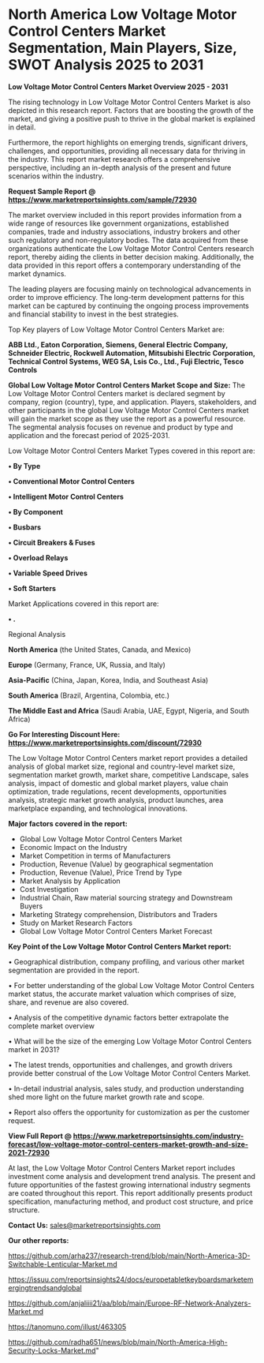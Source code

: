 # North America Low Voltage Motor Control Centers Market Segmentation, Main Players, Size, SWOT Analysis 2025 to 2031

<Strong> Low Voltage Motor Control Centers Market Overview 2025 - 2031</strong>

The rising technology in Low Voltage Motor Control Centers Market is also depicted in this research report. Factors that are boosting the growth of the market, and giving a positive push to thrive in the global market is explained in detail.

Furthermore, the report highlights on emerging trends, significant drivers, challenges, and opportunities, providing all necessary data for thriving in the industry. This report market research offers a comprehensive perspective, including an in-depth analysis of the present and future scenarios within the industry.

<strong>Request Sample Report @ <a href=https://www.marketreportsinsights.com/sample/72930>https://www.marketreportsinsights.com/sample/72930</a></strong>

The market overview included in this report provides information from a wide range of resources like government organizations, established companies, trade and industry associations, industry brokers and other such regulatory and non-regulatory bodies. The data acquired from these organizations authenticate the Low Voltage Motor Control Centers research report, thereby aiding the clients in better decision making. Additionally, the data provided in this report offers a contemporary understanding of the market dynamics.

The leading players are focusing mainly on technological advancements in order to improve efficiency. The long-term development patterns for this market can be captured by continuing the ongoing process improvements and financial stability to invest in the best strategies.

Top Key players of Low Voltage Motor Control Centers Market are:

<strong>ABB Ltd., Eaton Corporation, Siemens, General Electric Company, Schneider Electric, Rockwell Automation, Mitsubishi Electric Corporation, Technical Control Systems, WEG SA, Lsis Co., Ltd., Fuji Electric, Tesco Controls</strong>

<strong><b>Global Low Voltage Motor Control Centers Market Scope and Size:</b></strong>
The Low Voltage Motor Control Centers market is declared segment by company, region (country), type, and application. Players, stakeholders, and other participants in the global Low Voltage Motor Control Centers market will gain the market scope as they use the report as a powerful resource. The segmental analysis focuses on revenue and product by type and application and the forecast period of 2025-2031.

Low Voltage Motor Control Centers Market Types covered in this report are:

<strong>• By Type

• Conventional Motor Control Centers

• Intelligent Motor Control Centers

• By Component

• Busbars

• Circuit Breakers & Fuses

• Overload Relays

• Variable Speed Drives

• Soft Starters</strong>

Market Applications covered in this report are:

<strong>• .</strong> 

Regional Analysis

<strong>North America</strong> (the United States, Canada, and Mexico)

<strong>Europe</strong> (Germany, France, UK, Russia, and Italy)

<strong>Asia-Pacific</strong> (China, Japan, Korea, India, and Southeast Asia)

<strong>South America</strong> (Brazil, Argentina, Colombia, etc.)

<strong>The Middle East and Africa</strong> (Saudi Arabia, UAE, Egypt, Nigeria, and South Africa)

<strong>Go For Interesting Discount Here: <a href=https://www.marketreportsinsights.com/discount/72930>https://www.marketreportsinsights.com/discount/72930</a></strong>

The Low Voltage Motor Control Centers market report provides a detailed analysis of global market size, regional and country-level market size, segmentation market growth, market share, competitive Landscape, sales analysis, impact of domestic and global market players, value chain optimization, trade regulations, recent developments, opportunities analysis, strategic market growth analysis, product launches, area marketplace expanding, and technological innovations.

<strong><b>Major factors covered in the report:</b></strong>
<ul>
  <li>Global Low Voltage Motor Control Centers Market </li>
  <li>Economic Impact on the Industry</li>
  <li>Market Competition in terms of Manufacturers</li>
  <li>Production, Revenue (Value) by geographical segmentation</li>
  <li>Production, Revenue (Value), Price Trend by Type</li>
  <li>Market Analysis by Application</li>
  <li>Cost Investigation</li>
  <li>Industrial Chain, Raw material sourcing strategy and Downstream Buyers</li>
  <li>Marketing Strategy comprehension, Distributors and Traders</li>
  <li>Study on Market Research Factors</li>
  <li>Global Low Voltage Motor Control Centers Market Forecast</li>
</ul>

<strong><b>Key Point of the Low Voltage Motor Control Centers Market report:</b></strong>

• Geographical distribution, company profiling, and various other market segmentation are provided in the report.

• For better understanding of the global Low Voltage Motor Control Centers market status, the accurate market valuation which comprises of size, share, and revenue are also covered.

• Analysis of the competitive dynamic factors better extrapolate the complete market overview

• What will be the size of the emerging Low Voltage Motor Control Centers market in 2031?

• The latest trends, opportunities and challenges, and growth drivers provide better construal of the Low Voltage Motor Control Centers Market.

• In-detail industrial analysis, sales study, and production understanding shed more light on the future market growth rate and scope.

• Report also offers the opportunity for customization as per the customer request.

<strong><b>View Full Report @ <a href=https://www.marketreportsinsights.com/industry-forecast/low-voltage-motor-control-centers-market-growth-and-size-2021-72930>https://www.marketreportsinsights.com/industry-forecast/low-voltage-motor-control-centers-market-growth-and-size-2021-72930</a></b></strong>


At last, the Low Voltage Motor Control Centers Market report includes investment come analysis and development trend analysis. The present and future opportunities of the fastest growing international industry segments are coated throughout this report. This report additionally presents product specification, manufacturing method, and product cost structure, and price structure.

<strong>Contact Us:</strong>
sales@marketreportsinsights.com

<strong>Our other reports:</strong>

<a href=https://github.com/arha237/research-trend/blob/main/North-America-3D-Switchable-Lenticular-Market.md>https://github.com/arha237/research-trend/blob/main/North-America-3D-Switchable-Lenticular-Market.md</a>

<a href=https://issuu.com/reportsinsights24/docs/europetabletkeyboardsmarketemergingtrendsandglobal>https://issuu.com/reportsinsights24/docs/europetabletkeyboardsmarketemergingtrendsandglobal</a>

<a href=https://github.com/anjaliiii21/aa/blob/main/Europe-RF-Network-Analyzers-Market.md>https://github.com/anjaliiii21/aa/blob/main/Europe-RF-Network-Analyzers-Market.md</a>

<a href=https://tanomuno.com/illust/463305>https://tanomuno.com/illust/463305</a>

<a href=https://github.com/radha651/news/blob/main/North-America-High-Security-Locks-Market.md>https://github.com/radha651/news/blob/main/North-America-High-Security-Locks-Market.md</a>"
